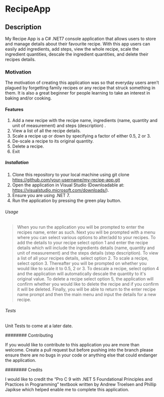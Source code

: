 # RecipeApp

## Description

My Recipe App is a C# .NET7 console application that allows users to store and manage details about their favourite recipe. With this app users can easily add ingredients, add steps, view the whole recipe, scale the ingredient quantities, descale the ingredient quantities, and delete their recipes details.

### Motivation

The motivation of creating this application was so that everyday users aren’t plagued by forgetting family recipes or any recipe that struck something in them. It is also a great beginner for people learning to take an interest in baking and/or cooking.

#### Features

1. Add a new recipe with the recipe name, ingredients (name, quantity and unit of measurement) and steps (description) .
2. View a list of all the recipe details.
3. Scale a recipe up or down by specifying a factor of either 0.5, 2 or 3.
4. De-scale a recipe to its original quantity.
5. Delete a recipe.
6. Exit

##### Installation

1. Clone this repository to your local machine using git clone https://github.com/your-username/my-recipe-app.git
2. Open the application in Visual Studio (Downloadable at: https://visualstudio.microsoft.com/downloads/).
3. Ensure you are using .NET 7.
4. Run the application by pressing the green play button.

###### Usage

>When you run the application you will be prompted to enter the recipes name, enter as such. Next you will be prompted with a menu where you can select various options to alter/add to your recipes. To add the details to your recipe select option 1 and enter the recipe details which will include the ingredients details (name, quantity and unit of measurement) and the steps details (step description). To view a list of all your recipes details, select option 2. To scale a recipe, select option 3. Thereafter you will be prompted on whether you would like to scale it to 0.5, 2 or 3.  To descale a recipe, select option 4 and the application will automatically descale the quantity to it's original value. To delete a recipe select option 5, the application will confirm whether you would like to delete the recipe and if you confirm it will be deleted. Finally, you will be able to return to the enter recipe name prompt and then the main menu and input the details for a new recipe.

###### Tests

Unit Tests to come at a later date.

######## Contributing

If you would like to contribute to this application you are more than welcome. Create a pull request but before pushing into the branch please ensure there are no bugs in your code or anything else that could endanger the application.

######## Credits

I would like to credit the “Pro C 9 with .NET 5 Foundational Principles and Practices in Programming” textbook written by Andrew Troelsen and Phillip Japikse which helped enable me to complete this application.
